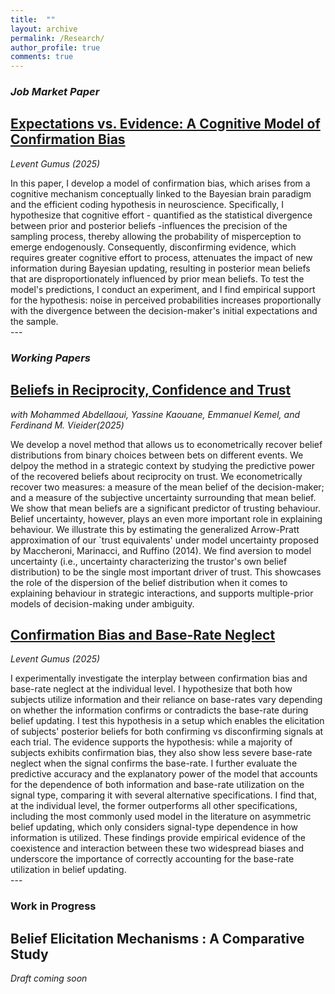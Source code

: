 ```yaml
---
title:  ""
layout: archive
permalink: /Research/
author_profile: true
comments: true
---
```


<!-- Google tag (gtag.js) -->
<script async src="https://www.googletagmanager.com/gtag/js?id=G-CGWLD12PGV"></script>
<script>
  window.dataLayer = window.dataLayer || [];
  function gtag(){dataLayer.push(arguments);}
  gtag('js', new Date());

  gtag('config', 'G-CGWLD12PGV');
</script>

### *Job Market Paper*
## [Expectations vs. Evidence: A Cognitive Model of Confirmation Bias](https://www.dropbox.com/scl/fi/n8dlw8rg17xlr09duprej/Expectations_vs__Evidence__A_Cognitive_Model_of_Confirmation_Bias_February_2025.pdf?rlkey=v4pliu7ubvk2rx41144nm0s7n&st=33bpag3e&dl=0)
*Levent Gumus (2025)*
<div class="abstract-text">
  In this paper, I develop a model of confirmation bias, which arises from a cognitive mechanism conceptually linked to the Bayesian brain paradigm and the efficient coding hypothesis in neuroscience. Specifically, I hypothesize that cognitive effort - quantified as the statistical divergence between prior and posterior beliefs -influences the precision of the sampling process, thereby allowing the probability of misperception to emerge endogenously. Consequently, disconfirming evidence, which requires greater cognitive effort to process, attenuates the impact of new information during Bayesian updating, resulting in posterior mean beliefs that are disproportionately influenced by prior mean beliefs.  To test the model's predictions, I conduct an experiment, and I find empirical support for the hypothesis: noise in perceived probabilities increases proportionally with the divergence between the decision-maker's initial expectations and the sample.
</div>
---

### *Working Papers*
## [Beliefs in Reciprocity, Confidence and Trust](https://www.dropbox.com/scl/fi/jqdzoodxzsrlsfi8a6no3/Beliefs_trust_game.pdf?rlkey=jxnm0drfpov8f759hkg6vf4gl&st=ddarn0v2&dl=0)
*with Mohammed Abdellaoui, Yassine Kaouane, Emmanuel Kemel, and Ferdinand M. Vieider(2025)*
  <div class="abstract-text" >
   We develop a novel method that allows us to econometrically recover belief distributions from binary choices between bets on different events. We delpoy the method in a strategic context by studying the predictive power of the recovered beliefs about reciprocity on trust. We econometrically recover two measures: a measure of the mean belief of the decision-maker; and a measure of the subjective uncertainty surrounding that mean belief. We show that mean beliefs are a significant predictor of trusting behaviour. Belief uncertainty, however, plays an even more important role in explaining behaviour. We illustrate this by estimating the generalized Arrow-Pratt approximation of our `trust equivalents' under model uncertainty proposed by Maccheroni, Marinacci, and Ruffino (2014). We find aversion to model uncertainty (i.e., uncertainty characterizing the trustor's own belief distribution) to be the single most important driver of trust. This showcases the role of the dispersion of the belief distribution when it comes to explaining behaviour in strategic interactions, and supports multiple-prior models of decision-making under ambiguity.
  </div>

## [Confirmation Bias and Base-Rate Neglect](https://www.dropbox.com/scl/fi/q0a0my15cdbhmwqtytj72/Confirmation_Bias_and_Base_Rate_Neglect.pdf?rlkey=h1uui4oom60ry0he8fvraago7&st=1pr5eslo&dl=0)
*Levent Gumus (2025)*
  <div class="abstract-text" >
   I experimentally investigate the interplay between confirmation bias and base-rate neglect at the individual level. I hypothesize that both how subjects utilize information and their reliance on base-rates vary depending on whether the information confirms or contradicts the base-rate during belief updating. I test this hypothesis in a setup which enables the elicitation of subjects' posterior beliefs for both confirming vs disconfirming signals at each trial. The evidence supports the hypothesis: while a majority of subjects exhibits confirmation bias, they also show less severe base-rate neglect when the signal confirms the base-rate. I further evaluate the predictive accuracy and the explanatory power of the model that accounts for the dependence of both information and base-rate utilization on the signal type, comparing it with several alternative specifications. I find that, at the individual level, the former outperforms all other specifications, including the most commonly used model in the literature on asymmetric belief updating, which only considers signal-type dependence in how information is utilized. These findings provide empirical evidence of the coexistence and interaction between these two widespread biases and underscore the importance of correctly accounting for the base-rate utilization in belief updating.
  </div>  
---

### **Work in Progress**
## Belief Elicitation Mechanisms :  A Comparative Study
*Draft coming soon*



